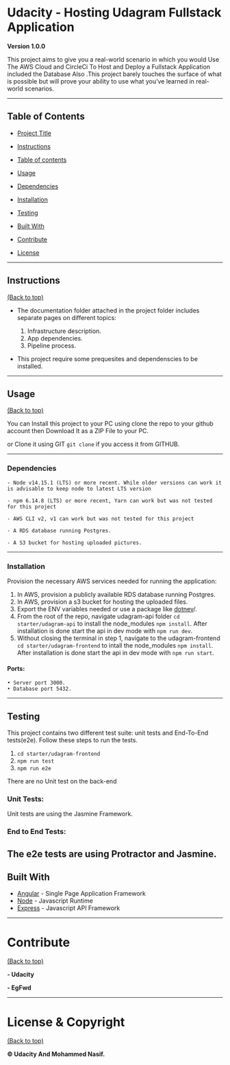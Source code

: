 # Udacity - Hosting Udagram Fullstack Application

**Version 1.0.0**

This project aims to give you a real-world scenario in which you would Use The AWS Cloud and CircleCi To Host and Deploy a Fullstack Application included the Database Also .This project barely touches the surface of what is possible but will prove your ability to use what you’ve learned in real-world scenarios.

---

## Table of Contents

- [Project Title](#Udacity-|-Image-Processing-API)

- [Instructions](#instructions)

- [Table of contents](#table-of-contents)

- [Usage](#Usage)

- [Dependencies](#Dependencies)

- [Installation](#Installation)

- [Testing](#Testing)

- [Built With](#Built-With)

- [Contribute](#contribute)

- [License](#License-&-Copyright)

---
## Instructions

[(Back to top)](#table-of-contents)

- The documentation folder attached in the project folder includes separate pages on different topics:
     1. Infrastructure description.
     2. App dependencies.
     3. Pipeline process.
    
- This project require some prequesites and dependenscies to be installed.

---

## Usage

[(Back to top)](#table-of-contents)

You can Install this project to your PC using clone the repo to your github account then Download It as a ZIP File to your PC.

or Clone it using GIT `git clone` if you access it from GITHUB.

---

### Dependencies

```
- Node v14.15.1 (LTS) or more recent. While older versions can work it is advisable to keep node to latest LTS version

- npm 6.14.8 (LTS) or more recent, Yarn can work but was not tested for this project

- AWS CLI v2, v1 can work but was not tested for this project

- A RDS database running Postgres.

- A S3 bucket for hosting uploaded pictures.

```
---
### Installation

Provision the necessary AWS services needed for running the application:

1. In AWS, provision a publicly available RDS database running Postgres. <Place holder for link to classroom article>
1. In AWS, provision a s3 bucket for hosting the uploaded files. <Place holder for tlink to classroom article>
1. Export the ENV variables needed or use a package like [dotnev](https://www.npmjs.com/package/dotenv)/.
1. From the root of the repo, navigate udagram-api folder `cd starter/udagram-api` to install the node_modules `npm install`. After installation is done start the api in dev mode with `npm run dev`.
1. Without closing the terminal in step 1, navigate to the udagram-frontend `cd starter/udagram-frontend` to intall the node_modules `npm install`. After installation is done start the api in dev mode with `npm run start`.
  
#### Ports:
    • Server port 3000.
    • Database port 5432.
---
## Testing

This project contains two different test suite: unit tests and End-To-End tests(e2e). Follow these steps to run the tests.

1. `cd starter/udagram-frontend`
1. `npm run test`
1. `npm run e2e`

There are no Unit test on the back-end

### Unit Tests:

Unit tests are using the Jasmine Framework.

### End to End Tests:

The e2e tests are using Protractor and Jasmine.
---
## Built With

- [Angular](https://angular.io/) - Single Page Application Framework
- [Node](https://nodejs.org) - Javascript Runtime
- [Express](https://expressjs.com/) - Javascript API Framework
---
# Contribute

[(Back to top)](#table-of-contents)

**- Udacity**

**- EgFwd**

---

# License & Copyright

[(Back to top)](#table-of-contents)

**© Udacity And Mohammed Nasif.**
